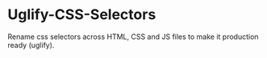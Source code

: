 # Uglify-CSS-Selectors
Rename css selectors across HTML, CSS and JS files to make it production ready (uglify).
